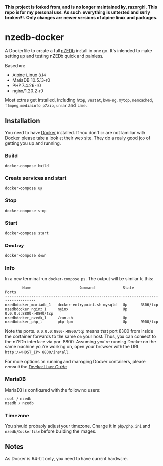 **This project is forked from, and is no longer maintained by, razorgirl. This repo is for my personal use. As such, everything is untested and surly broken!!!. Only changes are newer versions of alpine linux and packages.**

# nzedb-docker

A Dockerfile to create a full [nZEDb](https://github.com/nZEDb/nZEDb) install in one go. It's intended to make setting up and testing nZEDb quick and painless.

Based on:

* Alpine Linux 3.14
* MariaDB 10.5.13-r0
* PHP 7.4.26-r0
* nginx/1.20.2-r0

Most extras get installed, including `htop`, `vnstat`, `bwm-ng`, `mytop`, `memcached`, `ffmpeg`, `mediainfo`, `p7zip`, `unrar` and `lame`.

## Installation

You need to have [Docker](http://www.docker.com/) installed. If you don't or are not familiar with Docker, please take a look at their web site. They do a really good job of getting you up and running.

### Build

```
docker-compose build
```

### Create services and start

```
docker-compose up
```

### Stop

```
docker-compose stop
```

### Start

```
docker-compose start
```

### Destroy

```
docker-compose down
```

### Info

In a new terminal run `docker-compose ps`. The output will be similar to this:

```
        Name                      Command             State           Ports
------------------------------------------------------------------------------------
nzedbdocker_mariadb_1   docker-entrypoint.sh mysqld   Up      3306/tcp
nzedbdocker_nginx_1     nginx                         Up      0.0.0.0:8800->8800/tcp
nzedbdocker_nzedb_1     /run.sh                       Up
nzedbdocker_php_1       php-fpm                       Up      9000/tcp
```

Note the ports. `0.0.0.0:8800->8800/tcp` means that port 8800 from inside the container forwards to the same on your host. Thus, you can connect to the nZEDb interface via port 8800. Assuming you're running Docker on the same machine you're working on, open your browser with the URL `http://<HOST_IP>:8800/install`.

For more options on running and managing Docker containers, please consult the [Docker User Guide](https://docs.docker.com/userguide/).

### MariaDB

MariaDB is configured with the following users:

```
root / nzedb
nzedb / nzedb
```

### Timezone

You should probably adjust your timezone. Change it in `php/php.ini` and `nzedb/Dockerfile` before building the images.

## Notes

As Docker is 64-bit only, you need to have current hardware.
